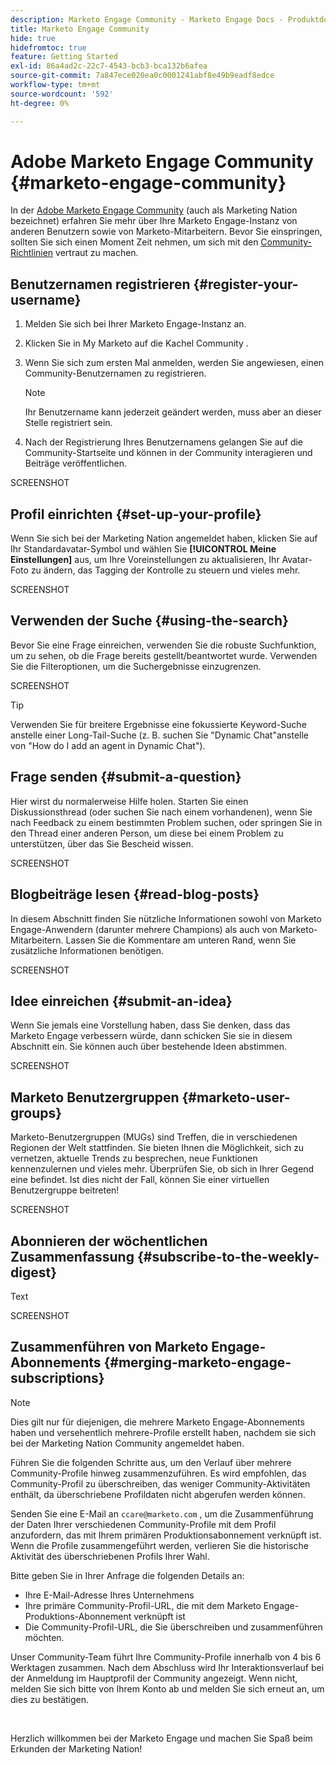 ```yaml
---
description: Marketo Engage Community - Marketo Engage Docs - Produktdokumentation
title: Marketo Engage Community
hide: true
hidefromtoc: true
feature: Getting Started
exl-id: 86a4ad2c-22c7-4543-bcb3-bca132b6afea
source-git-commit: 7a847ece020ea0c0001241abf8e49b9eadf8edce
workflow-type: tm+mt
source-wordcount: '592'
ht-degree: 0%

---
```


# Adobe Marketo Engage Community {#marketo-engage-community}

In der [Adobe Marketo Engage Community](https://nation.marketo.com/) (auch als Marketing Nation bezeichnet) erfahren Sie mehr über Ihre Marketo Engage-Instanz von anderen Benutzern sowie von Marketo-Mitarbeitern. Bevor Sie einspringen, sollten Sie sich einen Moment Zeit nehmen, um sich mit den [Community-Richtlinien](https://nation.marketo.com/t5/community-guidelines/ct-p/community-guidelines) vertraut zu machen.

## Benutzernamen registrieren {#register-your-username}

1. Melden Sie sich bei Ihrer Marketo Engage-Instanz an.

1. Klicken Sie in My Marketo auf die Kachel Community .

1. Wenn Sie sich zum ersten Mal anmelden, werden Sie angewiesen, einen Community-Benutzernamen zu registrieren.

   >[!NOTE]
   >
   >Ihr Benutzername kann jederzeit geändert werden, muss aber an dieser Stelle registriert sein.

1. Nach der Registrierung Ihres Benutzernamens gelangen Sie auf die Community-Startseite und können in der Community interagieren und Beiträge veröffentlichen.

SCREENSHOT

## Profil einrichten {#set-up-your-profile}

Wenn Sie sich bei der Marketing Nation angemeldet haben, klicken Sie auf Ihr Standardavatar-Symbol und wählen Sie **[!UICONTROL Meine Einstellungen]** aus, um Ihre Voreinstellungen zu aktualisieren, Ihr Avatar-Foto zu ändern, das Tagging der Kontrolle zu steuern und vieles mehr.

SCREENSHOT

## Verwenden der Suche {#using-the-search}

Bevor Sie eine Frage einreichen, verwenden Sie die robuste Suchfunktion, um zu sehen, ob die Frage bereits gestellt/beantwortet wurde. Verwenden Sie die Filteroptionen, um die Suchergebnisse einzugrenzen.

SCREENSHOT

>[!TIP]
>
>Verwenden Sie für breitere Ergebnisse eine fokussierte Keyword-Suche anstelle einer Long-Tail-Suche (z. B. suchen Sie &quot;Dynamic Chat&quot;anstelle von &quot;How do I add an agent in Dynamic Chat&quot;).

## Frage senden {#submit-a-question}

Hier wirst du normalerweise Hilfe holen. Starten Sie einen Diskussionsthread (oder suchen Sie nach einem vorhandenen), wenn Sie nach Feedback zu einem bestimmten Problem suchen, oder springen Sie in den Thread einer anderen Person, um diese bei einem Problem zu unterstützen, über das Sie Bescheid wissen.

SCREENSHOT

## Blogbeiträge lesen {#read-blog-posts}

In diesem Abschnitt finden Sie nützliche Informationen sowohl von Marketo Engage-Anwendern (darunter mehrere Champions) als auch von Marketo-Mitarbeitern. Lassen Sie die Kommentare am unteren Rand, wenn Sie zusätzliche Informationen benötigen.

SCREENSHOT

## Idee einreichen {#submit-an-idea}

Wenn Sie jemals eine Vorstellung haben, dass Sie denken, dass das Marketo Engage verbessern würde, dann schicken Sie sie in diesem Abschnitt ein. Sie können auch über bestehende Ideen abstimmen.

SCREENSHOT

## Marketo Benutzergruppen {#marketo-user-groups}

Marketo-Benutzergruppen (MUGs) sind Treffen, die in verschiedenen Regionen der Welt stattfinden. Sie bieten Ihnen die Möglichkeit, sich zu vernetzen, aktuelle Trends zu besprechen, neue Funktionen kennenzulernen und vieles mehr. Überprüfen Sie, ob sich in Ihrer Gegend eine befindet. Ist dies nicht der Fall, können Sie einer virtuellen Benutzergruppe beitreten!

SCREENSHOT

## Abonnieren der wöchentlichen Zusammenfassung {#subscribe-to-the-weekly-digest}

Text

SCREENSHOT

## Zusammenführen von Marketo Engage-Abonnements {#merging-marketo-engage-subscriptions}

>[!NOTE]
>
>Dies gilt nur für diejenigen, die mehrere Marketo Engage-Abonnements haben und versehentlich mehrere-Profile erstellt haben, nachdem sie sich bei der Marketing Nation Community angemeldet haben.

Führen Sie die folgenden Schritte aus, um den Verlauf über mehrere Community-Profile hinweg zusammenzuführen. Es wird empfohlen, das Community-Profil zu überschreiben, das weniger Community-Aktivitäten enthält, da überschriebene Profildaten nicht abgerufen werden können.

Senden Sie eine E-Mail an `ccare@marketo.com` , um die Zusammenführung der Daten Ihrer verschiedenen Community-Profile mit dem Profil anzufordern, das mit Ihrem primären Produktionsabonnement verknüpft ist. Wenn die Profile zusammengeführt werden, verlieren Sie die historische Aktivität des überschriebenen Profils Ihrer Wahl.

Bitte geben Sie in Ihrer Anfrage die folgenden Details an:

* Ihre E-Mail-Adresse Ihres Unternehmens
* Ihre primäre Community-Profil-URL, die mit dem Marketo Engage-Produktions-Abonnement verknüpft ist
* Die Community-Profil-URL, die Sie überschreiben und zusammenführen möchten.

Unser Community-Team führt Ihre Community-Profile innerhalb von 4 bis 6 Werktagen zusammen. Nach dem Abschluss wird Ihr Interaktionsverlauf bei der Anmeldung im Hauptprofil der Community angezeigt. Wenn nicht, melden Sie sich bitte von Ihrem Konto ab und melden Sie sich erneut an, um dies zu bestätigen.

<br>

Herzlich willkommen bei der Marketo Engage und machen Sie Spaß beim Erkunden der Marketing Nation!
